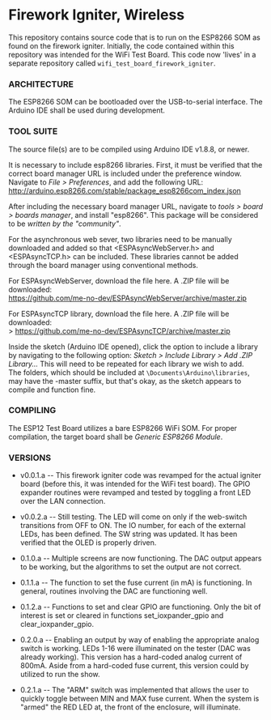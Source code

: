 # Firework Igniter, Wireless 

This repository contains source code that is to run on the ESP8266 SOM as found on the firework igniter.  Initially, the code contained within this repository was intended for the WiFi Test Board.  This code now 'lives' in a separate repository called `wifi_test_board_firework_igniter`.  

### ARCHITECTURE ###
The ESP8266 SOM can be bootloaded over the USB-to-serial interface. The Arduino IDE shall be used during development.   

### TOOL SUITE ###

The source file(s) are to be compiled using Arduino IDE v1.8.8, or newer.    

It is necessary to include esp8266 libraries. First, it must be verified that the correct board manager URL is included under the preference window.  Navigate to *File > Preferences*, and add the following URL: http://arduino.esp8266.com/stable/package_esp8266com_index.json

After including the necessary board manager URL, navigate to *tools > board > boards manager*, and install "esp8266".  This package will be considered to be *written by the "community"*.

For the asynchronous web sever, two libraries need to be manually downloaded and added so that <ESPAsyncWebServer.h> and <ESPAsyncTCP.h> can be included.  These libraries cannot be added through the board manager using conventional methods.

For ESPAsyncWebServer, download the file here.  A .ZIP file will be downloaded: <br>
https://github.com/me-no-dev/ESPAsyncWebServer/archive/master.zip <br>


For ESPAsyncTCP library, download the file here. A .ZIP file will be downloaded: <br>>
https://github.com/me-no-dev/ESPAsyncTCP/archive/master.zip <br>

Inside the sketch (Arduino IDE opened), click the option to include a library by navigating to the following option: *Sketch > Include Library > Add .ZIP Library...*  This will need to be repeated for each library we wish to add.  
The folders, which should be included at `\Documents\Arduino\libraries`, may have the -master suffix, but that's okay, as the sketch appears to compile and function fine.


### COMPILING ###
The ESP12 Test Board utilizes a bare ESP8266 WiFi SOM.  For proper compilation, the target board shall be  *Generic ESP8266 Module*.  

### VERSIONS ###
* v0.0.1.a -- This firework igniter code was revamped for the actual igniter board (before this, it was intended for the WiFi test board).   The GPIO expander routines were revamped and tested by toggling a front LED over the LAN connection.   

* v0.0.2.a -- Still testing.  The LED will come on only if the web-switch transitions from OFF to ON. The IO number, for each of the external LEDs, has been defined.  The SW string was updated. It has been verified that the OLED is properly driven.   

* 0.1.0.a -- Multiple screens are now functioning.  The DAC output appears to be working, but the algorithms to set the output are not correct.   

* 0.1.1.a -- The function to set the fuse current (in mA) is functioning.  In general, routines involving the DAC are functioning well.  

* 0.1.2.a -- Functions to set and clear GPIO are functioning.  Only the bit of interest is set or cleared in functions set_ioxpander_gpio and clear_ioxpander_gpio. 

* 0.2.0.a -- Enabling an output by way of enabling the appropriate analog switch is working.  LEDs 1-16 were illuminated on the tester (DAC was already working).  This version has a hard-coded analog current of 800mA. Aside from a hard-coded fuse current, this version could by utilized to run the show.  

* 0.2.1.a -- The "ARM" switch was implemented that allows the user to quickly toggle between MIN and MAX fuse current.  When the system is "armed" the RED LED at, the front of the enclosure, will illuminate. 
